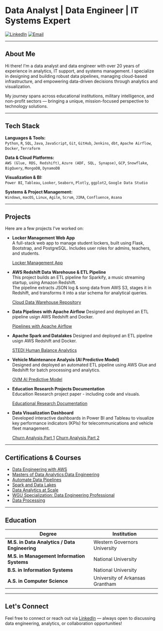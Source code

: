 # Data Analyst | Data Engineer | IT Systems Expert

[![LinkedIn](https://img.shields.io/badge/LinkedIn-Profile-blue?logo=linkedin)](https://www.linkedin.com/in/morrellparrish)
[![Email](https://img.shields.io/badge/Email-Morrell.Parrish@gmail.com-red?logo=gmail)](mailto:Morrell.Parrish@gmail.com)

---

## About Me

Hi there! I'm a data analyst and data engineer with over 20 years of experience in analytics, IT support, and systems management. I specialize in designing and building robust data pipelines, managing cloud-based infrastructure, and empowering data-driven decisions through analytics and visualization.

My journey spans across educational institutions, military intelligence, and non-profit sectors — bringing a unique, mission-focused perspective to technology solutions.

---

## Tech Stack

**Languages & Tools:**  
`Python`, `R`, `SQL`, `Java`, `JavaScript`, `Git`, `GitHub`, `Jenkins`, `dbt`, `Apache Airflow`, `Docker`, `Terraform`

**Data & Cloud Platforms:**  
`AWS (Glue, RDS, Redshift)`, `Azure (ADF, SQL, Synapse)`, `GCP`, `Snowflake`, `BigQuery`, `MongoDB`, `DynamoDB`

**Visualization & BI:**  
`Power BI`, `Tableau`, `Looker`, `Seaborn`, `Plotly`, `ggplot2`, `Google Data Studio`

**Systems & Project Management:**  
`Windows`, `macOS`, `Linux`, `Agile`, `Scrum`, `JIRA`, `Confluence`, `Asana`

---

## Projects

Here are a few projects I’ve worked on:

- **Locker Management Web App**  
  A full-stack web app to manage student lockers, built using Flask, Bootstrap, and PostgreSQL. Includes user roles for admins, teachers, and students.

  [Locker Management App](https://github.com/mparrish44/Locker_Management.git)

- **AWS Redshift Data Warehouse & ETL Pipeline**  
  This project builds an ETL pipeline for Sparkify, a music streaming startup, using Amazon Redshift.  
  The pipeline extracts JSON log & song data from AWS S3, stages it in Redshift, and transforms it into a star schema for analytical queries.
  
  [Cloud Data Warehouse Repository](https://github.com/mparrish44/Cloud_Data_Warehouse.git)

- **Data Pipelines with Apache Airflow**
  Designed and deployed an ETL pipeline usign AWS Redshift and Docker.

  [Pipelines with Apache Airflow](https://github.com/mparrish44/Udacity-WGUD608.git)

- **Apache Spark and Datalakes**
  Designed and deployed an ETL pipeline usign AWS Redshift and Docker.

  [STEDI Human Balance Analytics](https://github.com/mparrish44/STEDI-Human-Balance-Analytics.git)

- **Vehicle Maintenance Analysis (AI Predictive Model)**  
  Designed and deployed an automated ETL pipeline using AWS Glue and Redshift for batch processing and analytics.
  
  [OVM AI Predictive Model](https://github.com/mparrish44/Vehicle-Maintenance-Analysis.git)

- **Education Research Projects Documentation**  
  Educaition Research project paper - including code and visuals.

  [Educational Research Documentation](https://github.com/mparrish44/MParrish.github.io/tree/main/Portfolio/Projects)

- **Data Visualization Dashboard**  
  Developed interactive dashboards in Power BI and Tableau to visualize key performance indicators (KPIs) for telecommunications and
  vehicle fleet management.

  [Churn Analysis Part 1](https://public.tableau.com/views/MorrellParrishD211PA/Dashboard1?:language=en-US&:sid=&:redirect=auth&:display_count=n&:origin=viz_share_link)
  [Churn Analysis Part 2](https://public.tableau.com/views/Churn_17372640334140/ChurnAnalysis?:language=en-US&:sid=&:redirect=auth&:display_count=n&:origin=viz_share_link)


---

## Certifications & Courses

- [Data Engineering with AWS](https://www.udacity.com/certificate/e/d6bb202e-eed5-11ef-b642-238d7fc4f7f4)
- [Masters of Data Analytics:Data Engineering](https://www.wgu.edu/alumni/commencement/e-diploma-verification/validate.html)
- [Automate Data Pipelines](https://www.udacity.com/certificate/e/84eb1c78-e9ca-11ef-9f98-bf3d146a7f10)
- [Spark and Data Lakes](https://www.udacity.com/certificate/e/76adf61e-ee55-11ef-ae49-bfda98569087)
- [Data Analytics at Scale](https://www.udacity.com/certificate/e/0d2a7a2e-ee54-11ef-be04-534be461e550)
- [WGU Specialization: Data Engineering Professional](https://badgr.com/public/assertions/raOsLm74TZikdnssEtyC7g)
- [Data Processing](https://www.udacity.com/certificate/e/4c2f6496-e715-11ef-bebd-a7ec5f8ac84c)

---

## Education

| **Degree**                                         | **Institution**                                |
|----------------------------------------------------|------------------------------------------------|
| **M.S. in Data Analytics / Data Engineering**      | Western Governors University                  |
| **M.S. in Management Information Systems**         | National University                           |
| **B.S. in Information Systems**                    | National University                           |
| **A.S. in Computer Science**                       | University of Arkansas Grantham               |

---

## Let's Connect

Feel free to connect or reach out via [LinkedIn](https://www.linkedin.com/in/morrellparrish) — always open to discussing data engineering, analytics, or collaboration opportunities!
